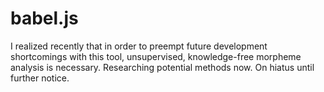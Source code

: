 babel.js
========

I realized recently that in order to preempt future development shortcomings with this tool, 
unsupervised, knowledge-free morpheme analysis is necessary. Researching potential 
methods now. On hiatus until further notice.

